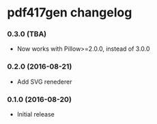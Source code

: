 pdf417gen changelog
===================

### 0.3.0 (TBA)

* Now works with Pillow>=2.0.0, instead of 3.0.0

### 0.2.0 (2016-08-21)

* Add SVG renederer

### 0.1.0 (2016-08-20)

* Initial release
